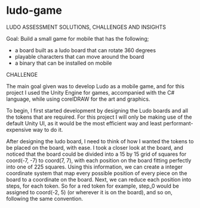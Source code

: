 # ludo-game
LUDO ASSESSMENT SOLUTIONS, CHALLENGES AND INSIGHTS

Goal: Build a small game for mobile that has the following;
- a board built as a ludo board that can rotate 360 degrees
- playable characters that can move around the board
- a binary that can be installed on mobile

CHALLENGE

The main goal given was to develop Ludo as a mobile game, and for this project I used the Unity Engine for games, accompanied with the C# language, while using corelDRAW for the art and graphics.

To begin, I first started development by designing the Ludo boards and all the tokens that are required. For this project I will only be making use of the default Unity UI, as it would be the most efficient way and least performant-expensive way to do it.

After designing the ludo board, I need to think of how I wanted the tokens to be placed on the board, with ease. I took a closer look at the board, and noticed that the board could be divided into a 15 by 15 grid of squares for coord(-7, -7) to coord(7, 7), with each position on the board fitting perfectly into one of 225 squares. Using this information, we can create a integer coordinate system that map every possible position of every piece on the board to a coordinate on the board. Next, we can reduce each position into steps, for each token. So for a red token for example, step_0 would be assigned to coord(-2, 5) (or wherever it is on the board), and so on, following the same convention.
